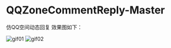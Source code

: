 # QQZoneCommentReply-Master
仿QQ空间动态回复
效果图如下：<br/>

![gif01](http://odfke6drt.bkt.clouddn.com/dynamic_comment_reply_01.gif)   ![gif02](http://odfke6drt.bkt.clouddn.com/dynamic_comment_reply_02.gif)
